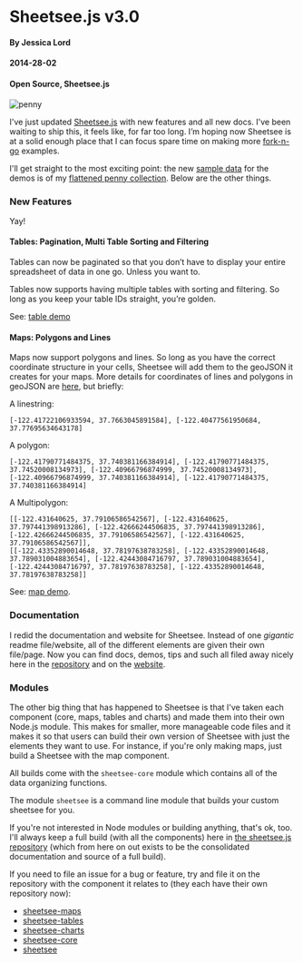 # Sheetsee.js v3.0
#### By Jessica Lord 
#### 2014-28-02
#### Open Source, Sheetsee.js

![penny](http://jlord.s3.amazonaws.com/wp-content/uploads/pennyzoom.png)

I've just updated [Sheetsee.js](http://www.github.com/jlord/sheetsee.js) with new features and all new docs. I've been waiting to ship this, it feels like, for far too long. I&#8217;m hoping now Sheetsee is at a solid enough place that I can focus spare time on making more [fork-n-go](http://www.jlord.us/fork-n-go) examples.

I'll get straight to the most exciting point: the new [sample data](https://docs.google.com/spreadsheet/ccc?key=0Ao5u1U6KYND7dGN5QngweVJUWE16bTRob0d2a3dCbnc&amp;usp=drive_web&amp;pli=1#gid=0) for the demos is of my [flattened penny collection](http://www.flickr.com/photos/jessllord/sets/72157640471928365/). Below are the other things.

### New Features
Yay!

#### Tables: Pagination, Multi Table Sorting and Filtering

Tables can now be paginated so that you don&#8217;t have to display your entire spreadsheet of data in one go. Unless you want to.

Tables now supports having multiple tables with sorting and filtering. So long as you keep your table IDs straight, you&#8217;re golden.</p>
See: [table demo](http://jlord.github.io/sheetsee.js/demos/demo-table.html)

#### Maps: Polygons and Lines

Maps now support polygons and lines. So long as you have the correct coordinate structure in your cells, Sheetsee will add them to the geoJSON it creates for your maps. More details for coordinates of lines and polygons in geoJSON are [here](http://leafletjs.com/examples/geojson.html), but briefly:

A linestring:
```
[-122.41722106933594, 37.7663045891584], [-122.40477561950684, 37.77695634643178]
```
A polygon:
```
[-122.41790771484375, 37.740381166384914], [-122.41790771484375, 37.74520008134973], [-122.40966796874999, 37.74520008134973],[-122.40966796874999, 37.740381166384914], [-122.41790771484375, 37.740381166384914]
```
A Multipolygon:
```
[[-122.431640625, 37.79106586542567], [-122.431640625, 37.797441398913286], [-122.42666244506835, 37.797441398913286],[-122.42666244506835, 37.79106586542567], [-122.431640625, 37.79106586542567]],
[[-122.43352890014648, 37.78197638783258], [-122.43352890014648, 37.789031004883654], [-122.42443084716797, 37.789031004883654], [-122.42443084716797, 37.78197638783258], [-122.43352890014648, 37.78197638783258]]
```
See: [map demo](http://jlord.github.io/sheetsee.js/demos/demo-map.html).

### Documentation

I redid the documentation and website for Sheetsee. Instead of one _gigantic_ readme file/website, all of the different elements are given their own file/page. Now you can find docs, demos, tips and such all filed away nicely here in the [repository](http://www.github.com/jlord/sheetsee.js) and on the [website](http://jlord.github.io/sheetsee.js).

### Modules

The other big thing that has happened to Sheetsee is that I've taken each component (core, maps, tables and charts) and made them into their own Node.js module. This makes for smaller, more manageable code files and it makes it so that users can build their own version of Sheetsee with just the elements they want to use. For instance, if you're only making maps, just build a Sheetsee with the map component.

All builds come with the `sheetsee-core` module which contains all of the data organizing functions.

The module `sheetsee` is a command line module that builds your custom sheetsee for you.

If you're not interested in Node modules or building anything, that's ok, too. I'll always keep a full build (with all the components) here in [the sheetsee.js repository](https://github.com/jlord/sheetsee.js/tree/master/js) (which from here on out exists to be the consolidated documentation and source of a full build).

If you need to file an issue for a bug or feature, try and file it on the repository with the component it relates to (they each have their own repository now):
- [sheetsee-maps](http://www.github.com/jlord/sheetsee-maps)
- [sheetsee-tables](http://www.github.com/jlord/sheetsee-tables)
- [sheetsee-charts](http://www.github.com/jlord/sheetsee-charts)
- [sheetsee-core](http://www.github.com/jlord/sheetsee-core)
- [sheetsee](http://www.github.com/jlord/sheetsee)
